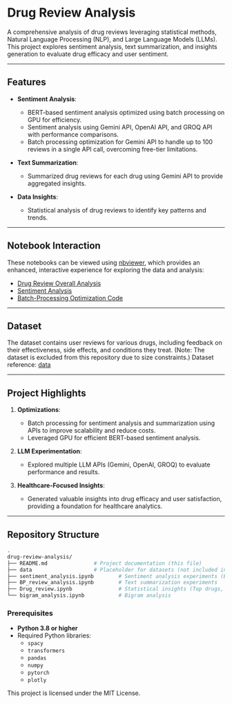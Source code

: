 # Drug Review Analysis

A comprehensive analysis of drug reviews leveraging statistical methods, Natural Language Processing (NLP), and Large Language Models (LLMs). This project explores sentiment analysis, text summarization, and insights generation to evaluate drug efficacy and user sentiment.

---

## Features

- **Sentiment Analysis**:
  - BERT-based sentiment analysis optimized using batch processing on GPU for efficiency.
  - Sentiment analysis using Gemini API, OpenAI API, and GROQ API with performance comparisons.
  - Batch processing optimization for Gemini API to handle up to 100 reviews in a single API call, overcoming free-tier limitations.

- **Text Summarization**:
  - Summarized drug reviews for each drug using Gemini API to provide aggregated insights.

- **Data Insights**:
  - Statistical analysis of drug reviews to identify key patterns and trends.

---
## Notebook Interaction

These notebooks can be viewed using [nbviewer](https://nbviewer.org/), which provides an enhanced, interactive experience for exploring the data and analysis:

- [Drug Review Overall Analysis](https://nbviewer.org/github/yangsong24/drug-review-analysis/blob/main/Drug_review.ipynb)
- [Sentiment Analysis](https://nbviewer.org/github/yangsong24/drug-review-analysis/blob/main/sentiment_analysis.ipynb)
- [Batch-Processing Optimization Code](https://nbviewer.org/github/yangsong24/drug-review-analysis/blob/main/BP_review_analysis.ipynb)

---

## Dataset

The dataset contains user reviews for various drugs, including feedback on their effectiveness, side effects, and conditions they treat. (Note: The dataset is excluded from this repository due to size constraints.) Dataset reference: [data](https://www.kaggle.com/datasets/jessicali9530/kuc-hackathon-winter-2018)

---

## Project Highlights

1. **Optimizations**:
   - Batch processing for sentiment analysis and summarization using APIs to improve scalability and reduce costs.
   - Leveraged GPU for efficient BERT-based sentiment analysis.

2. **LLM Experimentation**:
   - Explored multiple LLM APIs (Gemini, OpenAI, GROQ) to evaluate performance and results.

3. **Healthcare-Focused Insights**:
   - Generated valuable insights into drug efficacy and user satisfaction, providing a foundation for healthcare analytics.

---

## Repository Structure

```bash
.
drug-review-analysis/
├── README.md               # Project documentation (this file)
├── data                    # Placeholder for datasets (not included in the repository)
├── sentiment_analysis.ipynb        # Sentiment analysis experiments (BERT, Gemini, Groq, text summarization)
├── BP_review_analysis.ipynb        # Text summarization experiments
├── Drug_review.ipynb               # Statistical insights (Top drugs, conditions, word-cloud, TF-IDF, Topic Modeling)
└── bigram_analysis.ipynb           # Bigram analysis
```
### Prerequisites

- **Python 3.8 or higher**
- Required Python libraries:
  - `spacy`
  - `transformers`
  - `pandas`
  - `numpy`
  - `pytorch`
  - `plotly`


This project is licensed under the MIT License.
